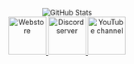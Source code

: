 <p align="center">
  <img src="https://github-readme-stats.vercel.app/api?username=loaf-scripts&theme=github_dark" alt="GitHub Stats"/>
  <br>
  <a href="https://store.loaf-scripts.com/">
    <img src="https://i.ibb.co/zs3z2fr/logo-text-2.jpg" alt="Webstore" height="75"/>
  </a>
  <a href="https://discord.com/invite/4dUvf34">
    <img src="https://i.ibb.co/Rg03rFf/discord.png" alt="Discord server" height="75"/>
  </a>
  <a href="https://www.youtube.com/channel/UCop4LbZWXDq3miZcx6wITJw">
    <img src="https://i.ibb.co/9hsgJst/youtube-icon-logo-vector.png" alt="YouTube channel" height="75"/>
  </a>
</p>

<!--
**loaf-scripts/loaf-scripts** is a ✨ _special_ ✨ repository because its `README.md` (this file) appears on your GitHub profile.

Here are some ideas to get you started:

- 🔭 I’m currently working on ...
- 🌱 I’m currently learning ...
- 👯 I’m looking to collaborate on ...
- 🤔 I’m looking for help with ...
- 💬 Ask me about ...
- 📫 How to reach me: ...
- 😄 Pronouns: ...
- ⚡ Fun fact: ...
-->
